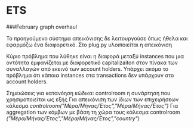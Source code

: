 # ETS
###February graph overhaul

Το προηγούμενο σύστημα απεικόνισης δε λειτουργούσε όπως ήθελα και εφαρμόζω ένα διαφορετικό. Στο plug.py υλοιποιείται η απεικόνιση

Κύριο πρόβλημα που λύθηκε είναι η διαφορά μεταξύ instances που μια οντότητα
εμφανίζεται με διαφορετικό capitalizaiton στον πίνακα των συναλλαγών από εκεινό των account holders.
Υπάρχει ακόμα το πρόβλημα ότι κάποια instances στα transactions δεν υπάρχουν στο account holders.

Σημειώσεις για κατανόηση κώδικα:
controlroom η συνάρτηση που χρησιμοποιείται ως εξής
Για απεικόνιση των ίδιων των επιχειρήσεων κάλεσμα *controlroom("Μέρα/Μήνας/Έτος","Μέρα/Μήνας/Έτος")*
Για aggregation των κόμβων με βάση τη χώρα τους κάλεσμα controlroom *("Μέρα/Μήνας/Έτος","Μέρα/Μήνας/Έτος","country")*
